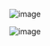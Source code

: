 ![image](https://user-images.githubusercontent.com/37501487/205793585-ca67fd76-a4fc-46d5-8d91-f73fe073fde3.png)

![image](https://user-images.githubusercontent.com/37501487/205793616-106715dc-c228-417d-b62d-e3c7c489be7d.png)
